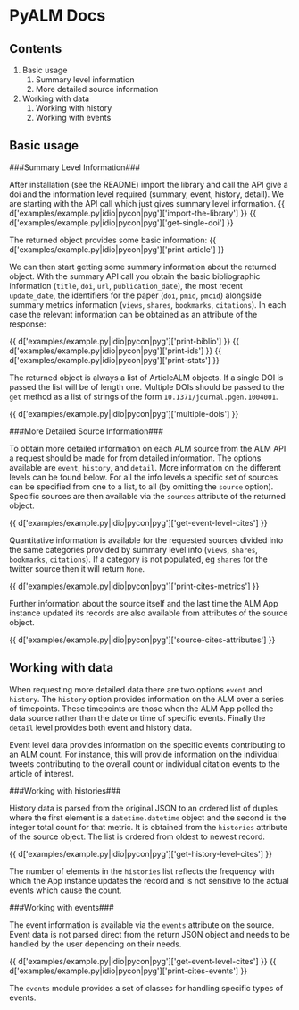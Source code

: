 PyALM Docs
==========

Contents
--------
1. Basic usage
	1. Summary level information
	2. More detailed source information
2. Working with data
	1. Working with history
	2. Working with events

Basic usage
-----------

###Summary Level Information###

After installation (see the README) import the library and call the API give a doi and 
the information level required (summary, event, history, detail). We are starting with 
the API call which just gives summary level information.
{{ d['examples/example.py|idio|pycon|pyg']['import-the-library'] }}
{{ d['examples/example.py|idio|pycon|pyg']['get-single-doi'] }}

The returned object provides some basic information:
{{  d['examples/example.py|idio|pycon|pyg']['print-article'] }}

We can then start getting some summary information about the returned object. With the
summary API call you obtain the basic bibliographic information (`title`, `doi`,
`url`, `publication_date`), the most recent `update_date`, the identifiers for the paper 
(`doi`, `pmid`, `pmcid`) alongside summary metrics information (`views`, `shares`, 
`bookmarks`, `citations`). In each case the relevant information can be obtained as an 
attribute of the response:	

{{  d['examples/example.py|idio|pycon|pyg']['print-biblio'] }}
{{  d['examples/example.py|idio|pycon|pyg']['print-ids'] }}
{{  d['examples/example.py|idio|pycon|pyg']['print-stats'] }}

The returned object is always a list of ArticleALM objects. If a single DOI is passed
the list will be of length one. Multiple DOIs should be passed to the `get` method as a
list of strings of the form `10.1371/journal.pgen.1004001`.

{{  d['examples/example.py|idio|pycon|pyg']['multiple-dois'] }}

###More Detailed Source Information###

To obtain more detailed information on each ALM source from the ALM API a request should 
be made for from detailed information. The options available are `event`, `history`, and 
`detail`. More information on the different levels can be found below. For all the info 
levels a specific set of sources can be specified from one to a list,
to all (by omitting the `source` option). Specific sources are then available via the 
`sources` attribute of the returned object.

{{  d['examples/example.py|idio|pycon|pyg']['get-event-level-cites'] }}

Quantitative information is available for the requested sources divided into the same
categories provided by summary level info (`views`, `shares`, `bookmarks`, `citations`).
If a category is not populated, eg `shares` for the twitter source then it will return
`None`.

{{  d['examples/example.py|idio|pycon|pyg']['print-cites-metrics'] }}

Further information about the source itself and the last time the ALM App instance
updated its records are also available from attributes of the source object.

{{  d['examples/example.py|idio|pycon|pyg']['source-cites-attributes'] }}

Working with data
-------------------
When requesting more detailed data there are two options `event` and `history`. 
The `history` option provides information on the ALM over a series of timepoints. These
timepoints are those when the ALM App polled the data source rather than the date or time
of specific events. Finally the `detail` level provides both event and history data.

Event level data provides information on the specific events contributing to an ALM 
count. For instance, this will provide information on the individual tweets contributing 
to the overall count or individual citation events to the article of interest. 

###Working with histories###

History data is parsed from the original JSON to an ordered list of duples where the
first element is a `datetime.datetime` object and the second is the integer total count 
for that metric. It is obtained from the `histories` attribute of the source object. The 
list is ordered from oldest to newest record. 

{{  d['examples/example.py|idio|pycon|pyg']['get-history-level-cites'] }}

The number of elements in the `histories` list reflects the frequency with which the 
App instance updates the record and is not sensitive to the actual events which cause
the count.
  
###Working with events###

The event information is available via the `events` attribute on the source. Event data 
is not parsed direct from the return JSON object and needs to be handled by the user
depending on their needs.

{{  d['examples/example.py|idio|pycon|pyg']['get-event-level-cites'] }}
{{  d['examples/example.py|idio|pycon|pyg']['print-cites-events'] }}

The `events` module provides a set of classes for handling specific types of events.